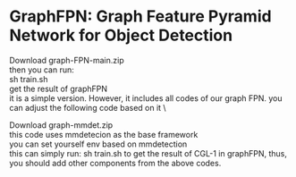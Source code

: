 # GraphFPN: Graph Feature Pyramid Network for Object Detection
Download graph-FPN-main.zip \
then you can run: \
sh train.sh \
get the result of graphFPN \
it is a simple version. However, it includes all codes of our graph FPN. you can adjust the following code based on it \

Download graph-mmdet.zip \
this code uses mmdetecion as the base framework \
you can set yourself env based on mmdetection \
this can simply run: sh train.sh to get the result of CGL-1 in graphFPN, thus, you should add other components from the above codes.

